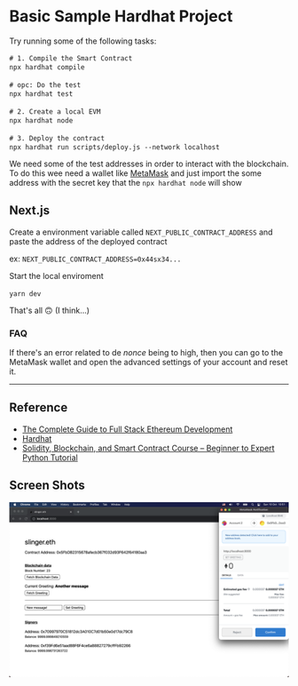 # Basic Sample Hardhat Project

Try running some of the following tasks:

```shell
# 1. Compile the Smart Contract
npx hardhat compile

# opc: Do the test
npx hardhat test

# 2. Create a local EVM
npx hardhat node

# 3. Deploy the contract
npx hardhat run scripts/deploy.js --network localhost
```

We need some of the test addresses in order to interact with the blockchain.
To do this wee need a wallet like [MetaMask](https://metamask.io) and just
import the some address with the secret key that the `npx hardhat node` will show

## Next.js

Create a environment variable called `NEXT_PUBLIC_CONTRACT_ADDRESS` and
paste the address of the deployed contract

ex: `NEXT_PUBLIC_CONTRACT_ADDRESS=0x44sx34...`

Start the local enviroment

`yarn dev`

That's all 🙃 (I think...)

### FAQ

If there's an error related to de _nonce_ being to high, then you can go to the MetaMask
wallet and open the advanced settings of your account and reset it.

---

## Reference

- [The Complete Guide to Full Stack Ethereum Development ](https://dev.to/dabit3/the-complete-guide-to-full-stack-ethereum-development-3j13)
- [Hardhat](https://hardhat.org/getting-started/)
- [Solidity, Blockchain, and Smart Contract Course – Beginner to Expert Python Tutorial](https://www.youtube.com/watch?v=M576WGiDBdQ)

## Screen Shots

![Screen Shot](./screenshots/screen_shot_1.png)

